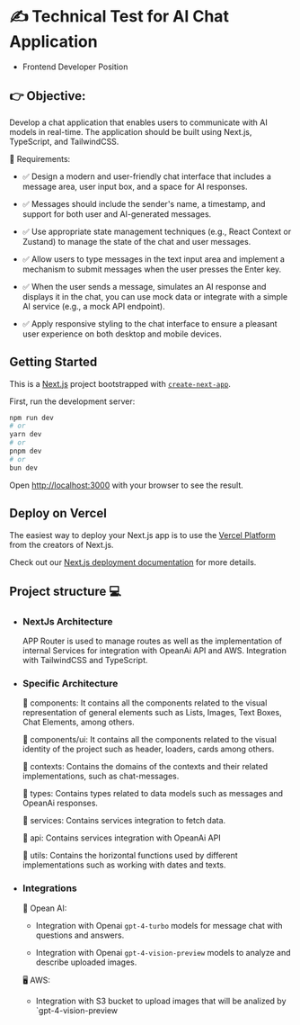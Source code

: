 # ✍ Technical Test for AI Chat Application 
- Frontend Developer Position

## 👉 Objective: 
Develop a chat application that enables users to communicate with AI models in
real-time. The application should be built using Next.js, TypeScript, and TailwindCSS.

📝 Requirements:
  
  - ✅ Design a modern and user-friendly chat interface that includes a message area,
user input box, and a space for AI responses.

  - ✅ Messages should include the sender's name, a timestamp, and support for both
user and AI-generated messages.

  - ✅ Use appropriate state management techniques (e.g., React Context or Zustand) to
manage the state of the chat and user messages.

  - ✅ Allow users to type messages in the text input area and implement a mechanism
to submit messages when the user presses the Enter key.

  - ✅ When the user sends a message, simulates an AI response and displays it in the
chat, you can use mock data or integrate with a simple AI service (e.g., a mock API
endpoint).

  - ✅ Apply responsive styling to the chat interface to ensure a pleasant user experience
on both desktop and mobile devices.

## Getting Started

This is a [Next.js](https://nextjs.org/) project bootstrapped with [`create-next-app`](https://github.com/vercel/next.js/tree/canary/packages/create-next-app).

First, run the development server:

```bash
npm run dev
# or
yarn dev
# or
pnpm dev
# or
bun dev
```

Open [http://localhost:3000](http://localhost:3000) with your browser to see the result.

## Deploy on Vercel

The easiest way to deploy your Next.js app is to use the [Vercel Platform](https://vercel.com/new?utm_medium=default-template&filter=next.js&utm_source=create-next-app&utm_campaign=create-next-app-readme) from the creators of Next.js.

Check out our [Next.js deployment documentation](https://nextjs.org/docs/deployment) for more details.

## Project structure 💻 

- ### NextJs Architecture

  APP Router is used to manage routes as well as the implementation of internal Services for integration with OpeanAi API and AWS. Integration with TailwindCSS and TypeScript.

- ### Specific Architecture
  📁 components: It contains all the components related to the visual representation of general elements such as Lists, Images, Text Boxes, Chat Elements, among others.
    
  📁 components/ui: It contains all the components related to the visual identity of the project such as header, loaders, cards among others.

  📁 contexts: Contains the domains of the contexts and their related implementations, such as chat-messages.
  
  📁 types: Contains types related to data models such as messages and OpeanAi responses.
  
  📁 services: Contains services integration to fetch data.

  📁 api: Contains services integration with OpeanAi API
  
  📁 utils: Contains the horizontal functions used by different implementations such as working with dates and texts.

- ### Integrations
  🤖 Opean AI:
    
    - Integration with Openai `gpt-4-turbo` models for message chat with questions and answers.
    
    - Integration with Openai `gpt-4-vision-preview` models to analyze and describe uploaded images.
 
   🖥️ AWS:
    
    - Integration with S3 bucket to upload images that will be analized by  `gpt-4-vision-preview
 


    


    

